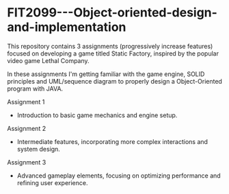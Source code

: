 # FIT2099---Object-oriented-design-and-implementation

This repository contains 3 assignments (progressively increase features) focused on developing a game titled Static Factory, inspired by the popular video game Lethal Company.
 
In these assignments I'm getting familiar with the game engine, SOLID principles and UML/sequence diagram to properly design a Object-Oriented program with JAVA.

Assignment 1
- Introduction to basic game mechanics and engine setup.
  
Assignment 2
- Intermediate features, incorporating more complex interactions and system design.
  
Assignment 3
- Advanced gameplay elements, focusing on optimizing performance and refining user experience.
